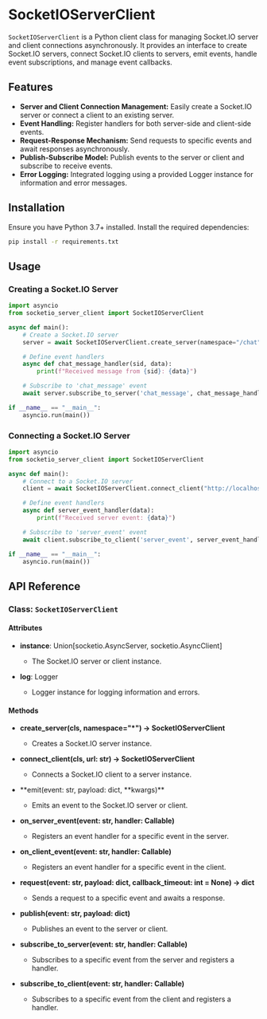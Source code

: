 # SocketIOServerClient

`SocketIOServerClient` is a Python client class for managing Socket.IO server and client connections asynchronously. It provides an interface to create Socket.IO servers, connect Socket.IO clients to servers, emit events, handle event subscriptions, and manage event callbacks.

## Features

- **Server and Client Connection Management:** Easily create a Socket.IO server or connect a client to an existing server.
- **Event Handling:** Register handlers for both server-side and client-side events.
- **Request-Response Mechanism:** Send requests to specific events and await responses asynchronously.
- **Publish-Subscribe Model:** Publish events to the server or client and subscribe to receive events.
- **Error Logging:** Integrated logging using a provided Logger instance for information and error messages.

## Installation

Ensure you have Python 3.7+ installed. Install the required dependencies:

```bash
pip install -r requirements.txt
```

## Usage

### Creating a Socket.IO Server

```python
import asyncio
from socketio_server_client import SocketIOServerClient

async def main():
    # Create a Socket.IO server
    server = await SocketIOServerClient.create_server(namespace="/chat")

    # Define event handlers
    async def chat_message_handler(sid, data):
        print(f"Received message from {sid}: {data}")

    # Subscribe to 'chat_message' event
    await server.subscribe_to_server('chat_message', chat_message_handler)

if __name__ == "__main__":
    asyncio.run(main())
```

### Connecting a Socket.IO Server

```python
import asyncio
from socketio_server_client import SocketIOServerClient

async def main():
    # Connect to a Socket.IO server
    client = await SocketIOServerClient.connect_client("http://localhost:8080")

    # Define event handlers
    async def server_event_handler(data):
        print(f"Received server event: {data}")

    # Subscribe to 'server_event' event
    await client.subscribe_to_client('server_event', server_event_handler)

if __name__ == "__main__":
    asyncio.run(main())
```

## API Reference

### Class: `SocketIOServerClient`

#### Attributes

- **instance**: Union[socketio.AsyncServer, socketio.AsyncClient]

  - The Socket.IO server or client instance.

- **log**: Logger
  - Logger instance for logging information and errors.

#### Methods

- **create_server(cls, namespace="\*") -> SocketIOServerClient**
  - Creates a Socket.IO server instance.
- **connect_client(cls, url: str) -> SocketIOServerClient**

  - Connects a Socket.IO client to a server instance.

- **emit(event: str, payload: dict, **kwargs)\*\*

  - Emits an event to the Socket.IO server or client.

- **on_server_event(event: str, handler: Callable)**

  - Registers an event handler for a specific event in the server.

- **on_client_event(event: str, handler: Callable)**

  - Registers an event handler for a specific event in the client.

- **request(event: str, payload: dict, callback_timeout: int = None) -> dict**

  - Sends a request to a specific event and awaits a response.

- **publish(event: str, payload: dict)**

  - Publishes an event to the server or client.

- **subscribe_to_server(event: str, handler: Callable)**

  - Subscribes to a specific event from the server and registers a handler.

- **subscribe_to_client(event: str, handler: Callable)**
  - Subscribes to a specific event from the client and registers a handler.
